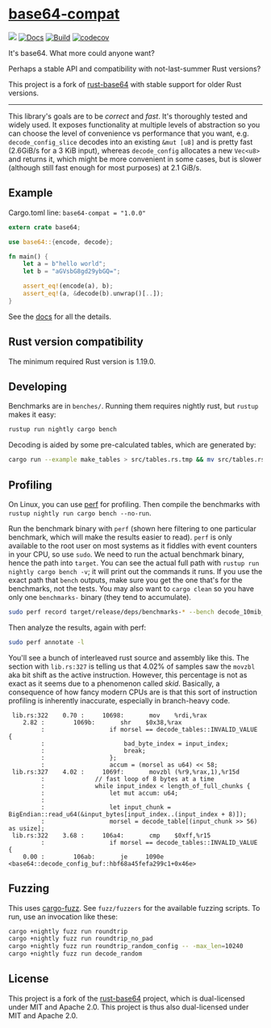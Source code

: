 [base64-compat](https://crates.io/crates/base64-compat)
===

[![](https://img.shields.io/crates/v/base64-compat.svg)](https://crates.io/crates/base64-compat) [![Docs](https://docs.rs/base64-compat/badge.svg)](https://docs.rs/base64-compat) [![Build](https://travis-ci.org/stevenroose/rust-base64-compat.svg?branch=master)](https://travis-ci.org/stevenroose/rust-base64-compat) [![codecov](https://codecov.io/gh/stevenroose/rust-base64-compat/branch/master/graph/badge.svg)](https://codecov.io/gh/stevenroose/rust-base64-compat)

It's base64. What more could anyone want?

Perhaps a stable API and compatibility with not-last-summer Rust versions?

This project is a fork of [rust-base64](https://github.com/marshallpierce/rust-base64/) with stable support for older Rust versions.


----------


This library's goals are to be *correct* and *fast*. It's thoroughly tested and widely used. It exposes functionality at multiple levels of abstraction so you can choose the level of convenience vs performance that you want, e.g. `decode_config_slice` decodes into an existing `&mut [u8]` and is pretty fast (2.6GiB/s for a 3 KiB input), whereas `decode_config` allocates a new `Vec<u8>` and returns it, which might be more convenient in some cases, but is slower (although still fast enough for most purposes) at 2.1 GiB/s.

Example
---

Cargo.toml line: `base64-compat = "1.0.0"`

```rust
extern crate base64;

use base64::{encode, decode};

fn main() {
    let a = b"hello world";
    let b = "aGVsbG8gd29ybGQ=";

    assert_eq!(encode(a), b);
    assert_eq!(a, &decode(b).unwrap()[..]);
}
```

See the [docs](https://docs.rs/base64) for all the details.

Rust version compatibility
---

The minimum required Rust version is 1.19.0.

Developing
---

Benchmarks are in `benches/`. Running them requires nightly rust, but `rustup` makes it easy:

```bash
rustup run nightly cargo bench
```

Decoding is aided by some pre-calculated tables, which are generated by:

```bash
cargo run --example make_tables > src/tables.rs.tmp && mv src/tables.rs.tmp src/tables.rs
```

Profiling
---

On Linux, you can use [perf](https://perf.wiki.kernel.org/index.php/Main_Page) for profiling. Then compile the benchmarks with `rustup nightly run cargo bench --no-run`.

Run the benchmark binary with `perf` (shown here filtering to one particular benchmark, which will make the results easier to read). `perf` is only available to the root user on most systems as it fiddles with event counters in your CPU, so use `sudo`. We need to run the actual benchmark binary, hence the path into `target`. You can see the actual full path with `rustup run nightly cargo bench -v`; it will print out the commands it runs. If you use the exact path that `bench` outputs, make sure you get the one that's for the benchmarks, not the tests. You may also want to `cargo clean` so you have only one `benchmarks-` binary (they tend to accumulate).

```bash
sudo perf record target/release/deps/benchmarks-* --bench decode_10mib_reuse
```

Then analyze the results, again with perf:

```bash
sudo perf annotate -l
```

You'll see a bunch of interleaved rust source and assembly like this. The section with `lib.rs:327` is telling us that 4.02% of samples saw the `movzbl` aka bit shift as the active instruction. However, this percentage is not as exact as it seems due to a phenomenon called *skid*. Basically, a consequence of how fancy modern CPUs are is that this sort of instruction profiling is inherently inaccurate, especially in branch-heavy code.

```text
 lib.rs:322    0.70 :     10698:       mov    %rdi,%rax
    2.82 :        1069b:       shr    $0x38,%rax
         :                  if morsel == decode_tables::INVALID_VALUE {
         :                      bad_byte_index = input_index;
         :                      break;
         :                  };
         :                  accum = (morsel as u64) << 58;
 lib.rs:327    4.02 :     1069f:       movzbl (%r9,%rax,1),%r15d
         :              // fast loop of 8 bytes at a time
         :              while input_index < length_of_full_chunks {
         :                  let mut accum: u64;
         :
         :                  let input_chunk = BigEndian::read_u64(&input_bytes[input_index..(input_index + 8)]);
         :                  morsel = decode_table[(input_chunk >> 56) as usize];
 lib.rs:322    3.68 :     106a4:       cmp    $0xff,%r15
         :                  if morsel == decode_tables::INVALID_VALUE {
    0.00 :        106ab:       je     1090e <base64::decode_config_buf::hbf68a45fefa299c1+0x46e>
```


Fuzzing
---

This uses [cargo-fuzz](https://github.com/rust-fuzz/cargo-fuzz). See `fuzz/fuzzers` for the available fuzzing scripts. To run, use an invocation like these:

```bash
cargo +nightly fuzz run roundtrip
cargo +nightly fuzz run roundtrip_no_pad
cargo +nightly fuzz run roundtrip_random_config -- -max_len=10240
cargo +nightly fuzz run decode_random
```


License
---

This project is a fork of the [rust-base64](https://github.com/marshallpierce/rust-base64/) project,
which is dual-licensed under MIT and Apache 2.0.
This project is thus also dual-licensed under MIT and Apache 2.0.
